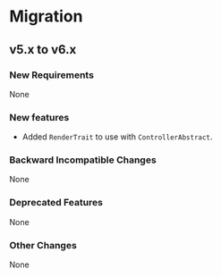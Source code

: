# Migration

## v5.x to v6.x

### New Requirements

None

### New features

- Added `RenderTrait` to use with `ControllerAbstract`.

### Backward Incompatible Changes

None

### Deprecated Features

None

### Other Changes

None
